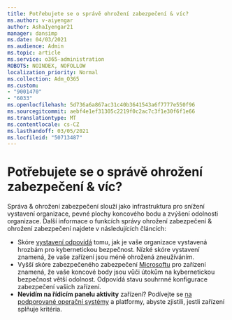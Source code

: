 ```yaml
---
title: Potřebujete se o správě ohrožení zabezpečení & víc?
ms.author: v-aiyengar
author: AshaIyengar21
manager: dansimp
ms.date: 04/03/2021
ms.audience: Admin
ms.topic: article
ms.service: o365-administration
ROBOTS: NOINDEX, NOFOLLOW
localization_priority: Normal
ms.collection: Adm_O365
ms.custom:
- "9001470"
- "6033"
ms.openlocfilehash: 5d736a6a867ac31c40b3641543a6f7777e550f96
ms.sourcegitcommit: aebf4e1ef31305c2219f0c2ac7c3f1e30f6f1e66
ms.translationtype: MT
ms.contentlocale: cs-CZ
ms.lasthandoff: 03/05/2021
ms.locfileid: "50713487"
---
```

# <a name="need-to-know-more-on-threat--vulnerability-management"></a>Potřebujete se o správě ohrožení zabezpečení & víc?

Správa & ohrožení zabezpečení slouží jako infrastruktura pro snížení vystavení organizace, pevné plochy koncového bodu a zvýšení odolnosti organizace. Další informace o funkcích správy ohrožení zabezpečení & ohrožení zabezpečení najdete v následujících článcích:

- Skóre [vystavení odpovídá](https://docs.microsoft.com/windows/security/threat-protection/microsoft-defender-atp/tvm-exposure-score) tomu, jak je vaše organizace vystavená hrozbám pro kybernetickou bezpečnost. Nízké skóre vystavení znamená, že vaše zařízení jsou méně ohrožená zneužíváním.
- Vyšší skóre zabezpečeného zabezpečení [Microsoftu](https://docs.microsoft.com/windows/security/threat-protection/microsoft-defender-atp/tvm-microsoft-secure-score-devices) pro zařízení znamená, že vaše koncové body jsou vůči útokům na kybernetickou bezpečnost větší odolnost. Odpovídá stavu souhrnné konfigurace zabezpečení vašich zařízení.
- **Nevidím na řídicím panelu aktivity** zařízení? Podívejte se [na podporované operační systémy](https://docs.microsoft.com/windows/security/threat-protection/microsoft-defender-atp/tvm-supported-os) a platformy, abyste zjistili, jestli zařízení splňuje kritéria.
